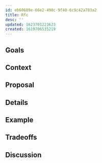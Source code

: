 ```yaml
---
id: eb60689e-66e2-490c-9f40-6c9c42a783a2
title: Rfc
desc: ''
updated: 1623701223623
created: 1619706535219
---
```




## Goals

## Context

## Proposal

## Details

## Example

## Tradeoffs

## Discussion